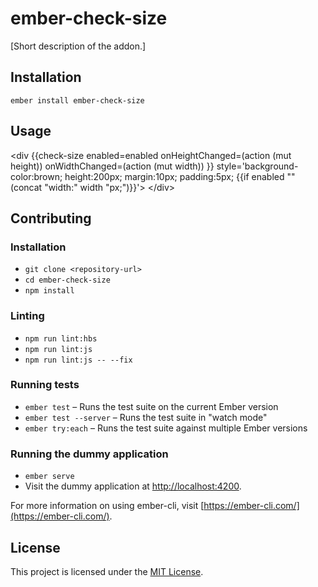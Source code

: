 ember-check-size
==============================================================================

[Short description of the addon.]

Installation
------------------------------------------------------------------------------

```
ember install ember-check-size
```


Usage
------------------------------------------------------------------------------

&lt;div {{check-size 
        enabled=enabled
        onHeightChanged=(action (mut height))
        onWidthChanged=(action (mut width))
        }} style='background-color:brown; height:200px; margin:10px; padding:5px; {{if enabled "" (concat "width:" width "px;")}}'&gt;
&lt;/div&gt;


Contributing
------------------------------------------------------------------------------

### Installation

* `git clone <repository-url>`
* `cd ember-check-size`
* `npm install`

### Linting

* `npm run lint:hbs`
* `npm run lint:js`
* `npm run lint:js -- --fix`

### Running tests

* `ember test` – Runs the test suite on the current Ember version
* `ember test --server` – Runs the test suite in "watch mode"
* `ember try:each` – Runs the test suite against multiple Ember versions

### Running the dummy application

* `ember serve`
* Visit the dummy application at [http://localhost:4200](http://localhost:4200).

For more information on using ember-cli, visit [https://ember-cli.com/](https://ember-cli.com/).

License
------------------------------------------------------------------------------

This project is licensed under the [MIT License](LICENSE.md).
